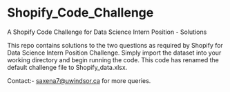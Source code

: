 # Shopify_Code_Challenge
A Shopify Code Challenge for Data Science Intern Position - Solutions

This repo contains solutions to the two questions as required by Shopify for Data Science Intern Position Challenge. 
Simply import the dataset into your working directory and begin running the code. This code has renamed the default 
challenge file to Shopify_data.xlsx.

Contact:-  saxena7@uwindsor.ca for more queries.

